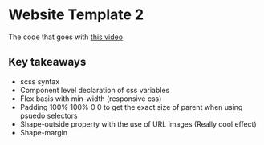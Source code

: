 # Website Template 2

The code that goes with [this video](https://www.youtube.com/watch?v=X1dz0xRbSJc&)

## Key takeaways

- scss syntax
- Component level declaration of css variables
- Flex basis with min-width (responsive css)
- Padding 100% 100% 0 0 to get the exact size of parent when using psuedo selectors
- Shape-outside property with the use of URL images (Really cool effect)
- Shape-margin
